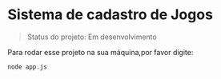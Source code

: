 # Sistema de cadastro de Jogos 

> Status do projeto: Em desenvolvimento

 Para rodar esse projeto na sua máquina,por favor digite:
```
node app.js
```
